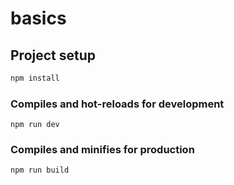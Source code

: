 # basics

## Project setup
```.sh
npm install
```

### Compiles and hot-reloads for development
```
npm run dev
```

### Compiles and minifies for production
```
npm run build
```
